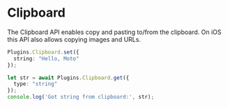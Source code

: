 # Clipboard

The Clipboard API enables copy and pasting to/from the clipboard. On iOS this API also allows 
copying images and URLs.

```typescript
Plugins.Clipboard.set({
  string: "Hello, Moto"
});

let str = await Plugins.Clipboard.get({
  type: "string"
});
console.log('Got string from clipboard:', str);
```